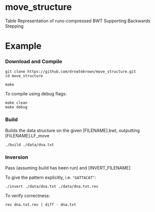 # move_structure
Table Representation of runs-compressed BWT Supporting Backwards Stepping

# Example
### Download and Compile

```console
git clone https://github.com/drnatebrown/move_structure.git
cd move_structure

make
```

To compile using debug flags:
```console
make clean
make debug
```

### Build
Builds the data structure on the given \[FILENAME\].bwt, outputting \[FILENAME\].LF_move
```console
./build ./data/dna.txt
```

### Inversion
Pass <FILENAME> (assuming build has been run) and \[INVERT_FILENAME\]

To give the pattern explicitly, i.e. `"GATTACAT"`:
```console
./invert ./data/dna.txt ./data/dna.txt.rev
```

To verify correctness:
```console
rev dna.txt.rev | diff - dna.txt
```
